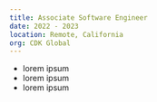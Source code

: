 ```yaml
---
title: Associate Software Engineer 
date: 2022 - 2023
location: Remote, California
org: CDK Global
---
```


- lorem ipsum
- lorem ipsum
- lorem ipsum

